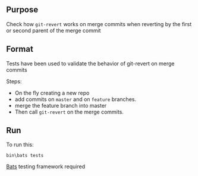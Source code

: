 ## Purpose

Check how `git-revert` works on merge commits when reverting by the first or second parent of the merge commit

## Format
Tests have been used to validate the behavior of git-revert on merge commits

Steps:
* On the fly creating a new repo
* add commits on `master` and on `feature` branches.
* merge the feature branch into master
* Then call `git-revert` on the merge commits.


## Run
To run this:

`bin\bats tests`

[Bats](https://github.com/sstephenson/bats) testing framework required




